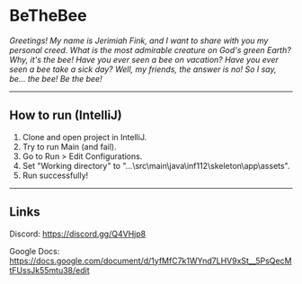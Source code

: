 # BeTheBee

*Greetings! My name is Jerimiah Fink, and I want to share with you my personal creed. What is the most admirable creature on God's green Earth? Why, it's the bee! Have you ever seen a bee on vacation? Have you ever seen a bee take a sick day? Well, my friends, the answer is no! So I say, be… the bee! Be the bee!*

----
## How to run (IntelliJ)

1. Clone and open project in IntelliJ.
2. Try to run Main (and fail).
3. Go to Run > Edit Configurations.
4. Set "Working directory" to "...\src\main\java\inf112\skeleton\app\assets".
5. Run successfully!

----

## Links


Discord:
https://discord.gg/Q4VHjp8

Google Docs:
https://docs.google.com/document/d/1yfMfC7k1WYnd7LHV9xSt__5PsQecMtFUssJk55mtu38/edit

